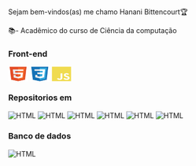 Sejam bem-vindos(as) me chamo Hanani Bittencourt🏆

📚- Acadêmico do curso de Ciência da computação 
<div style="display: inline_block">

<h3> Front-end </h3>

 <img align="center" alt="HTML" height="30" width="40" src="https://raw.githubusercontent.com/devicons/devicon/master/icons/html5/html5-original.svg">

 <img align="center" alt="CSS" height="30" width="40" src="https://raw.githubusercontent.com/devicons/devicon/master/icons/css3/css3-original.svg">  

 <img align="center" alt="Js" height="30" width="40" src="https://raw.githubusercontent.com/devicons/devicon/master/icons/javascript/javascript-plain.svg">  
 
 
          
          
 
 


 
          

 
 

 
<h3> Repositorios em  </h3>  
 <img align="center" alt="HTML" height="30" width="40" src="https://cdn.jsdelivr.net/gh/devicons/devicon/icons/arduino/arduino-original-wordmark.svg">
 <img align="center" alt="HTML" height="30" width="40"  src="https://cdn.jsdelivr.net/gh/devicons/devicon/icons/c/c-original.svg">
 <img align="center" alt="HTML" height="30" width="40" src="https://cdn.jsdelivr.net/gh/devicons/devicon/icons/jupyter/jupyter-original-wordmark.svg">
 <img align="center" alt="HTML" height="70" width="40" src="https://cdn.jsdelivr.net/gh/devicons/devicon/icons/raspberrypi/raspberrypi-original-wordmark.svg">
 <img align="center" alt="HTML" height="70" width="40"  src="https://cdn.jsdelivr.net/gh/devicons/devicon/icons/python/python-original-wordmark.svg">
 <img align="center" alt="HTML" height="70" width="40"  src="https://cdn.jsdelivr.net/gh/devicons/devicon/icons/anaconda/anaconda-original.svg">
          
                  
          
          
          
          
<h3>Banco de dados</h3> 
 <img align="center" alt="HTML" height="40" width src="https://cdn.jsdelivr.net/gh/devicons/devicon/icons/mysql/mysql-original-wordmark.svg">
          
 

  

 
</div>
 

  
